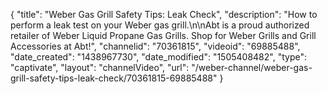 {
    "title": "Weber Gas Grill Safety Tips: Leak Check",
    "description": "How to perform a leak test on your Weber gas grill.\n\nAbt is a proud authorized retailer of Weber Liquid Propane Gas Grills. Shop for Weber Grills and Grill Accessories at Abt!",
    "channelid": "70361815",
    "videoid": "69885488",
    "date_created": "1438967730",
    "date_modified": "1505408482",
    "type": "captivate",
    "layout": "channelVideo",
    "url": "\/weber-channel\/weber-gas-grill-safety-tips-leak-check\/70361815-69885488"
}